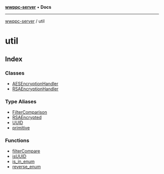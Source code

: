 [**wwppc-server**](../README.md) • **Docs**

***

[wwppc-server](../modules.md) / util

# util

## Index

### Classes

- [AESEncryptionHandler](classes/AESEncryptionHandler.md)
- [RSAEncryptionHandler](classes/RSAEncryptionHandler.md)

### Type Aliases

- [FilterComparison](type-aliases/FilterComparison.md)
- [RSAEncrypted](type-aliases/RSAEncrypted.md)
- [UUID](type-aliases/UUID.md)
- [primitive](type-aliases/primitive.md)

### Functions

- [filterCompare](functions/filterCompare.md)
- [isUUID](functions/isUUID.md)
- [is\_in\_enum](functions/is_in_enum.md)
- [reverse\_enum](functions/reverse_enum.md)

